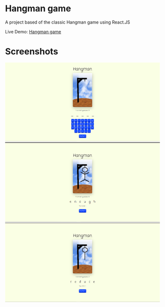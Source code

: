 # Hangman game

A project based of the classic Hangman game using React.JS

Live Demo: [Hangman game](danielo-hangman.netlify.app)

# Screenshots

<img src="https://github.com/Daniel-O-dev/Hangman/blob/a6dd7ac025c7b6bade12576d8fca15d4b5aa3c92/screenshots/game-1.png" alt="game-start" title="game-start" >
<img src="https://github.com/Daniel-O-dev/Hangman/blob/a6dd7ac025c7b6bade12576d8fca15d4b5aa3c92/screenshots/game-lose.png" alt="game-lose" title="game-lose" >
<img src="https://github.com/Daniel-O-dev/Hangman/blob/a6dd7ac025c7b6bade12576d8fca15d4b5aa3c92/screenshots/game-win.png" alt="game-win" title="game-win" >

